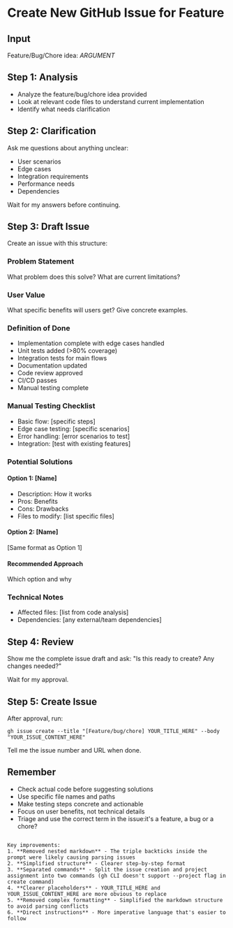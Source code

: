 # Create New GitHub Issue for Feature

## Input
Feature/Bug/Chore idea: $ARGUMENT$

## Step 1: Analysis
- Analyze the feature/bug/chore idea provided
- Look at relevant code files to understand current implementation
- Identify what needs clarification

## Step 2: Clarification
Ask me questions about anything unclear:
- User scenarios
- Edge cases  
- Integration requirements
- Performance needs
- Dependencies

Wait for my answers before continuing.

## Step 3: Draft Issue
Create an issue with this structure:

### Problem Statement
What problem does this solve? What are current limitations?

### User Value
What specific benefits will users get? Give concrete examples.

### Definition of Done
- Implementation complete with edge cases handled
- Unit tests added (>80% coverage)
- Integration tests for main flows
- Documentation updated
- Code review approved
- CI/CD passes
- Manual testing complete

### Manual Testing Checklist
- Basic flow: [specific steps]
- Edge case testing: [specific scenarios]
- Error handling: [error scenarios to test]
- Integration: [test with existing features]

### Potential Solutions
#### Option 1: [Name]
- Description: How it works
- Pros: Benefits
- Cons: Drawbacks  
- Files to modify: [list specific files]

#### Option 2: [Name]
[Same format as Option 1]

#### Recommended Approach
Which option and why

### Technical Notes
- Affected files: [list from code analysis]
- Dependencies: [any external/team dependencies]

## Step 4: Review
Show me the complete issue draft and ask: "Is this ready to create? Any changes needed?"

Wait for my approval.

## Step 5: Create Issue
After approval, run:
```
gh issue create --title "[Feature/bug/chore] YOUR_TITLE_HERE" --body "YOUR_ISSUE_CONTENT_HERE"
```

Tell me the issue number and URL when done.

## Remember
- Check actual code before suggesting solutions
- Use specific file names and paths
- Make testing steps concrete and actionable
- Focus on user benefits, not technical details
- Triage and use the correct term in the issue:it's a feature, a bug or a chore?
```

Key improvements:
1. **Removed nested markdown** - The triple backticks inside the prompt were likely causing parsing issues
2. **Simplified structure** - Clearer step-by-step format
3. **Separated commands** - Split the issue creation and project assignment into two commands (gh CLI doesn't support --project flag in create command)
4. **Clearer placeholders** - YOUR_TITLE_HERE and YOUR_ISSUE_CONTENT_HERE are more obvious to replace
5. **Removed complex formatting** - Simplified the markdown structure to avoid parsing conflicts
6. **Direct instructions** - More imperative language that's easier to follow
